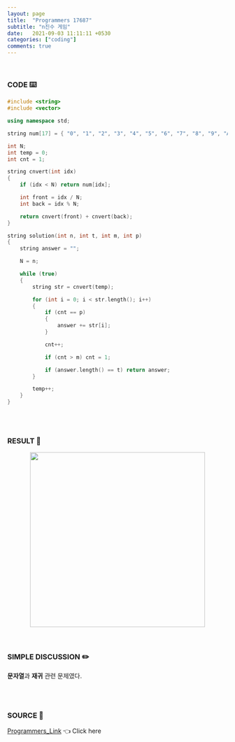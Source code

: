 ```yaml
---
layout: page
title:  "Programmers 17687"
subtitle: "n진수 게임"
date:   2021-09-03 11:11:11 +0530
categories: ["coding"]
comments: true
---
```


<br>

### CODE ⌨️

```c++
#include <string>
#include <vector>

using namespace std;

string num[17] = { "0", "1", "2", "3", "4", "5", "6", "7", "8", "9", "A", "B", "C", "D", "E", "F" };

int N;
int temp = 0;
int cnt = 1;

string cnvert(int idx)
{
	if (idx < N) return num[idx];

	int front = idx / N;
	int back = idx % N;

	return cnvert(front) + cnvert(back);
}

string solution(int n, int t, int m, int p)
{
	string answer = "";

	N = n;

	while (true)
	{
		string str = cnvert(temp);

		for (int i = 0; i < str.length(); i++)
		{
			if (cnt == p)
			{
				answer += str[i];
			}

			cnt++;

			if (cnt > m) cnt = 1;

			if (answer.length() == t) return answer;
		}

		temp++;
	}
}
```  

<br>
<br>

### RESULT 💛

<img src="{{ '/assets/programmers/p17687r.jpg' }}" style="width: 400px; height: auto; margin-left: auto; margin-right: auto; display: block;">  

<br>
<br>

### SIMPLE DISCUSSION ✏️

**문자열**과 **재귀** 관련 문제였다.  

<br>
<br>

### SOURCE 💎

[Programmers_Link][link] 👈 Click here  

<br>
<br>

<script src="https://utteranc.es/client.js"
        repo="DCherish/DCherish.github.io"
        issue-term="pathname"
        theme="boxy-light"
        crossorigin="anonymous"
        async>
</script>

[link]: https://programmers.co.kr/learn/courses/30/lessons/17687